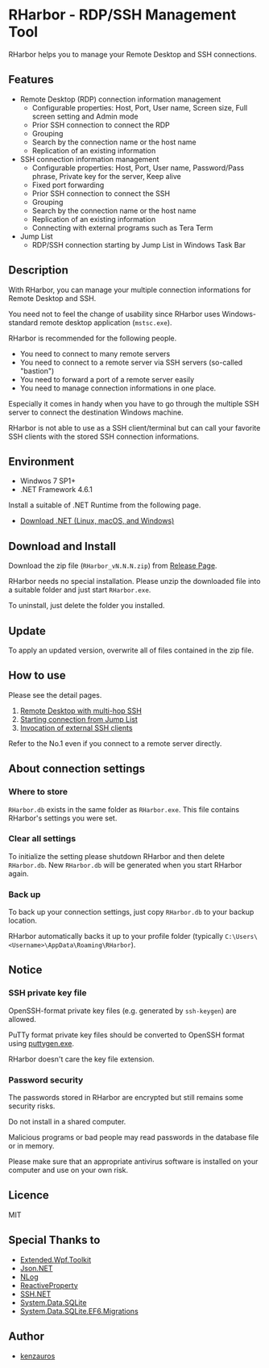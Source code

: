 RHarbor - RDP/SSH Management Tool
=====

RHarbor helps you to manage your Remote Desktop and SSH connections.

## Features

- Remote Desktop (RDP) connection information management
    - Configurable properties: Host, Port, User name, Screen size, Full screen setting and Admin mode
    - Prior SSH connection to connect the RDP
    - Grouping
    - Search by the connection name or the host name
    - Replication of an existing information
- SSH connection information management
    - Configurable properties: Host, Port, User name, Password/Pass phrase, Private key for the server, Keep alive
    - Fixed port forwarding
    - Prior SSH connection to connect the SSH
    - Grouping
    - Search by the connection name or the host name
    - Replication of an existing information
    - Connecting with external programs such as Tera Term
- Jump List
    - RDP/SSH connection starting by Jump List in Windows Task Bar

## Description

With RHarbor, you can manage your multiple connection informations for Remote Desktop and SSH.

You need not to feel the change of usability since RHarbor uses Windows-standard remote desktop application (`mstsc.exe`).

RHarbor is recommended for the following people.

- You need to connect to many remote servers
- You need to connect to a remote server via SSH servers (so-called "bastion")
- You need to forward a port of a remote server easily
- You need to manage connection informations in one place.

Especially it comes in handy when you have to go through the multiple SSH server to connect the destination Windows machine.

RHarbor is not able to use as a SSH client/terminal but can call your favorite SSH clients with the stored SSH connection informations.

## Environment

- Windwos 7 SP1+
- .NET Framework 4.6.1

Install a suitable of .NET Runtime from the following page.

- [Download .NET (Linux, macOS, and Windows)](https://dotnet.microsoft.com/download)

## Download and Install

Download the zip file (`RHarbor_vN.N.N.zip`) from [Release Page](https://github.com/kenzauros/rharbor/releases).

RHarbor needs no special installation. Please unzip the downloaded file into a suitable folder and just start `RHarbor.exe`.

To uninstall, just delete the folder you installed.

## Update

To apply an updated version, overwrite all of files contained in the zip file.

## How to use

Please see the detail pages.

1. [Remote Desktop with multi-hop SSH](https://kenzauros.github.io/rharbor/rdp-with-multi-hop-ssh.html)
1. [Starting connection from Jump List](https://kenzauros.github.io/rharbor/jump-list.html)
1. [Invocation of external SSH clients](https://kenzauros.github.io/rharbor/invoke-ssh-client.html)

Refer to the No.1 even if you connect to a remote server directly.

## About connection settings

### Where to store

`RHarbor.db` exists in the same folder as `RHarbor.exe`. This file contains RHarbor's settings you were set.

### Clear all settings

To initialize the setting please shutdown RHarbor and then delete `RHarbor.db`. New `RHarbor.db` will be generated when you start RHarbor again.

### Back up

To back up your connection settings, just copy `RHarbor.db` to your backup location.

RHarbor automatically backs it up to your profile folder (typically `C:\Users\<Username>\AppData\Roaming\RHarbor`).

## Notice

### SSH private key file

OpenSSH-format private key files (e.g. generated by `ssh-keygen`) are allowed.

PuTTy format private key files should be converted to OpenSSH format using [puttygen.exe](https://www.chiark.greenend.org.uk/~sgtatham/putty/latest.html).

RHarbor doesn't care the key file extension.

### Password security

The passwords stored in RHarbor are encrypted but still remains some security risks.

Do not install in a shared computer.

Malicious programs or bad people may read passwords in the database file or in memory.

Please make sure that an appropriate antivirus software is installed on your computer and use on your own risk.

## Licence

MIT

## Special Thanks to

- [Extended.Wpf.Toolkit](https://github.com/xceedsoftware/wpftoolkit)
- [Json.NET](https://www.newtonsoft.com/json)
- [NLog](https://nlog-project.org/)
- [ReactiveProperty](https://github.com/runceel/ReactiveProperty)
- [SSH.NET](https://github.com/sshnet/SSH.NET/)
- [System.Data.SQLite](https://system.data.sqlite.org/index.html/doc/trunk/www/index.wiki)
- [System.Data.SQLite.EF6.Migrations](https://github.com/bubibubi/db2ef6migrations)

## Author

- [kenzauros](https://github.com/kenzauros)
